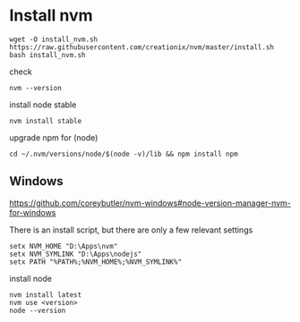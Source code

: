 # Install nvm

```console
wget -O install_nvm.sh https://raw.githubusercontent.com/creationix/nvm/master/install.sh
bash install_nvm.sh
```

check

```console
nvm --version
```

install node stable

```console
nvm install stable
```

upgrade npm for (node)

```console
cd ~/.nvm/versions/node/$(node -v)/lib && npm install npm
```

## Windows

<https://github.com/coreybutler/nvm-windows#node-version-manager-nvm-for-windows>

There is an install script, but there are only a few relevant settings

```dos
setx NVM_HOME "D:\Apps\nvm"
setx NVM_SYMLINK "D:\Apps\nodejs"
setx PATH "%PATH%;%NVM_HOME%;%NVM_SYMLINK%"
```

install node

```dos
nvm install latest
nvm use <version>
node --version
